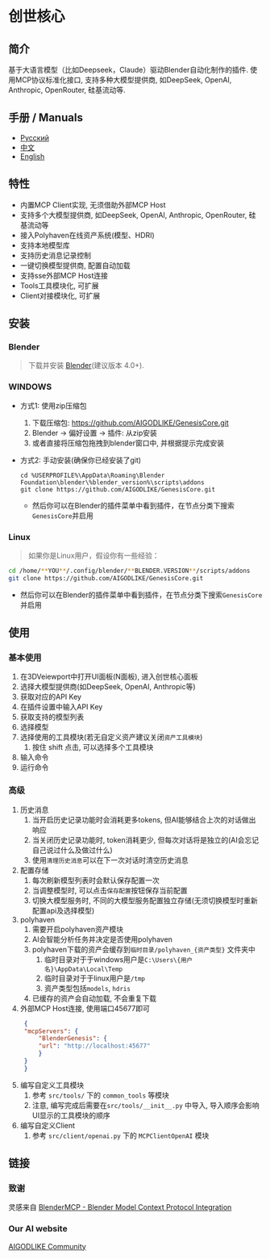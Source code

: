 # 创世核心

## 简介

基于大语言模型（比如Deepseek，Claude）驱动Blender自动化制作的插件.
使用MCP协议标准化接口, 支持多种大模型提供商, 如DeepSeek, OpenAI, Anthropic, OpenRouter, 硅基流动等.

## 手册 / Manuals

* [Русский](./README_RU.md)
* [中文](./README_CN.md)
* [English](./README.md)

## 特性

* 内置MCP Client实现, 无须借助外部MCP Host
* 支持多个大模型提供商, 如DeepSeek, OpenAI, Anthropic, OpenRouter, 硅基流动等
* 接入Polyhaven在线资产系统(模型、HDRI)
* 支持本地模型库
* 支持历史消息记录控制
* 一键切换模型提供商, 配置自动加载
* 支持sse外部MCP Host连接
* Tools工具模块化, 可扩展
* Client对接模块化, 可扩展

## 安装

### Blender

> 下载并安装 [Blender](https://www.blender.org/download/)(建议版本 4.0+).

### WINDOWS

* 方式1: 使用zip压缩包
  1. 下载压缩包: <https://github.com/AIGODLIKE/GenesisCore.git>
  2. Blender -> 偏好设置 -> 插件: 从zip安装
  3. 或者直接将压缩包拖拽到blender窗口中, 并根据提示完成安装

* 方式2: 手动安装(确保你已经安装了git)
  ```shell
  cd %USERPROFILE%\AppData\Roaming\Blender Foundation\blender\%blender_version%\scripts\addons
  git clone https://github.com/AIGODLIKE/GenesisCore.git
  ```
  * 然后你可以在Blender的插件菜单中看到插件，在节点分类下搜索`GenesisCore`并启用

### Linux

> 如果你是Linux用户，假设你有一些经验：

```bash
cd /home/**YOU**/.config/blender/**BLENDER.VERSION**/scripts/addons
git clone https://github.com/AIGODLIKE/GenesisCore.git
```

* 然后你可以在Blender的插件菜单中看到插件，在节点分类下搜索`GenesisCore`并启用

## 使用

### 基本使用

1. 在3DVeiewport中打开UI面板(N面板), 进入创世核心面板
2. 选择大模型提供商(如DeepSeek, OpenAI, Anthropic等)
3. 获取对应的API Key
4. 在插件设置中输入API Key
5. 获取支持的模型列表
6. 选择模型
7. 选择使用的工具模块(若无自定义资产建议关闭`资产工具模块`)
   1. 按住 shift 点击, 可以选择多个工具模块
8. 输入命令
9. 运行命令

### 高级

1. 历史消息
   1. 当开启历史记录功能时会消耗更多tokens, 但AI能够结合上次的对话做出响应
   2. 当关闭历史记录功能时, token消耗更少, 但每次对话将是独立的(AI会忘记自己说过什么及做过什么)
   3. 使用`清理历史消息`可以在下一次对话时清空历史消息
2. 配置存储
   1. 每次刷新模型列表时会默认保存配置一次
   2. 当调整模型时, 可以点击`保存配置`按钮保存当前配置
   3. 切换大模型服务时, 不同的大模型服务配置独立存储(无须切换模型时重新配置api及选择模型)
3. polyhaven
   1. 需要开启polyhaven资产模块
   2. AI会智能分析任务并决定是否使用polyhaven
   3. polyhaven下载的资产会缓存到`临时目录/polyhaven_{资产类型}` 文件夹中
      1. 临时目录对于于windows用户是`C:\Users\{用户名}\AppData\Local\Temp`
      2. 临时目录对于于linux用户是`/tmp`
      3. 资产类型包括`models`, `hdris`
   4. 已缓存的资产会自动加载, 不会重复下载
4. 外部MCP Host连接, 使用端口45677即可
   ```json
    {
    "mcpServers": {
        "BlenderGenesis": {
        "url": "http://localhost:45677"
        }
    }
    }
   ```
5. 编写自定义工具模块
   1. 参考 `src/tools/` 下的 `common_tools` 等模块
   2. 注意, 编写完成后需要在`src/tools/__init__.py` 中导入, 导入顺序会影响UI显示的工具模块的顺序
6. 编写自定义Client
   1. 参考 `src/client/openai.py` 下的 `MCPClientOpenAI` 模块

## 链接

### 致谢

灵感来自 [BlenderMCP - Blender Model Context Protocol Integration](https://github.com/ahujasid/blender-mcp)

### Our AI website

[AIGODLIKE Community](https://www.aigodlike.com/)
